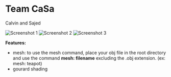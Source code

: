 # Team CaSa
Calvin and Sajed

![Screenshot 1](https://i.imgur.com/oQx2fdV.png)
![Screenshot 2](https://i.imgur.com/YsAq41T.png)
![Screenshot 3](https://i.imgur.com/Mhqq4Xb.png)

**Features:**
- mesh: to use the mesh command, place your obj file in the root directory and use the command **mesh: filename** excluding the .obj extension. (ex: mesh: teapot) 
- gourard shading
